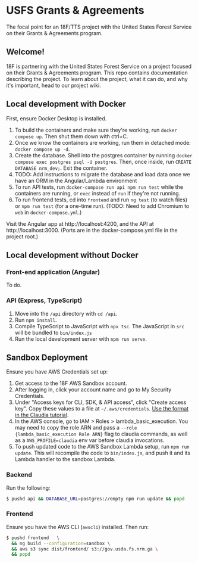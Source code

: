 # USFS Grants & Agreements
The focal point for an 18F/TTS project with the United States Forest Service on their Grants & Agreements program.


## Welcome!
18F is partnering with the United States Forest Service on a project focused on their Grants & Agreements program. This repo contains documentation describing the project. To learn about the project, what it can do, and why it's important, head to our project wiki.

## Local development with Docker

First, ensure Docker Desktop is installed.

1. To build the containers and make sure they're working, run `docker compose up`. Then shut them down with ctrl+C.
1. Once we know the containers are working, run them in detached mode: `docker compose up -d`.
1. Create the database. Shell into the postgres container by running `docker compose exec postgres psql -U postgres`. Then, once inside, run `CREATE DATABASE nrm_dev;`. Exit the container.
1. TODO: Add instructions to migrate the database and load data once we have an ORM in the Angular/Lambda environment
1. To run API tests, run `docker-compose run api npm run test` while the containers are running, or `exec` instead of `run` if they're not running.
1. To run frontend tests, cd into `frontend` and run `ng test` (to watch files) or `npm run test` (for a one-time run). (TODO: Need to add Chromium to `web` in `docker-compose.yml`.)

Visit the Angular app at http://localhost:4200, and the API at http://localhost:3000. (Ports are in the docker-compose.yml file in the project root.)

## Local development without Docker

### Front-end application (Angular)
To do.

### API (Express, TypeScript)
1. Move into the `/api` directory with `cd /api`.
1. Run `npm install`.
1. Compile TypeScript to JavaScript with `npx tsc`. The JavaScript in `src` will be bundled to `bin/index.js`
1. Run the local development server with `npm run serve`.


## Sandbox Deployment

Ensure you have AWS Credentials set up:

1. Get access to the 18F AWS Sandbox account.
1. After logging in, click your account name and go to My Security Credentials.
1. Under "Access keys for CLI, SDK, & API access", click "Create access key". Copy these values to a file at `~/.aws/credentials`. [Use the format in the Claudia tutorial](https://claudiajs.com/tutorials/installing.html#lazy-quick-start).
1. In the AWS console, go to IAM > Roles > lambda_basic_execution. You may need to copy the role ARN and pass a `--role {lambda_basic_execution Role ARN}` flag to claudia commands, as well as a `AWS_PROFILE=claudia` env var before claudia invocations.
1. To push updated code to the AWS Sandbox Lambda setup, run `npm run update`. This will recompile the code to `bin/index.js`, and push it and its Lambda handler to the sandbox Lambda.

### Backend

Run the following:

```bash
$ pushd api && DATABASE_URL=postgres://empty npm run update && popd
```

### Frontend

Ensure you have the AWS CLI (`awscli`) installed. Then run:

```bash
$ pushd frontend   \
  && ng build --configuration=sandbox \
  && aws s3 sync dist/frontend/ s3://gov.usda.fs.nrm.ga \
  && popd
```

